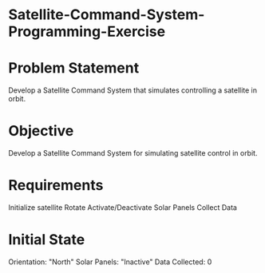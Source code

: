 # Satellite-Command-System-Programming-Exercise
# Problem Statement
Develop a Satellite Command System that simulates controlling a satellite in orbit.

# Objective
Develop a Satellite Command System for simulating satellite control in orbit.

# Requirements
Initialize satellite
Rotate
Activate/Deactivate Solar Panels
Collect Data

# Initial State
Orientation: "North"
Solar Panels: "Inactive"
Data Collected: 0

